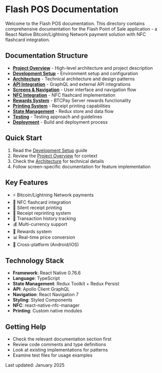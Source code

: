 # Flash POS Documentation

Welcome to the Flash POS documentation. This directory contains comprehensive documentation for the Flash Point of Sale application - a React Native Bitcoin/Lightning Network payment solution with NFC flashcard integration.

## Documentation Structure

- **[Project Overview](./01-project-overview.md)** - High-level architecture and project description
- **[Development Setup](./02-development-setup.md)** - Environment setup and configuration
- **[Architecture](./03-architecture.md)** - Technical architecture and design patterns
- **[API Integration](./04-api-integration.md)** - GraphQL and external API integrations
- **[Screens & Navigation](./05-screens-navigation.md)** - User interface and navigation flow
- **[NFC Integration](./06-nfc-integration.md)** - NFC flashcard implementation
- **[Rewards System](./07-rewards-system.md)** - BTCPay Server rewards functionality
- **[Printing System](./08-printing-system.md)** - Receipt printing capabilities
- **[State Management](./09-state-management.md)** - Redux store and data flow
- **[Testing](./10-testing.md)** - Testing approach and guidelines
- **[Deployment](./11-deployment.md)** - Build and deployment process

## Quick Start

1. Read the [Development Setup](./02-development-setup.md) guide
2. Review the [Project Overview](./01-project-overview.md) for context
3. Check the [Architecture](./03-architecture.md) for technical details
4. Follow screen-specific documentation for feature implementation

## Key Features

- ⚡ Bitcoin/Lightning Network payments
- 📱 NFC flashcard integration
- 🧾 Silent receipt printing
- 🔄 Receipt reprinting system
- 📜 Transaction history tracking
- 💰 Multi-currency support
- 🎁 Rewards system
- 📊 Real-time price conversion
- 🔄 Cross-platform (Android/iOS)

## Technology Stack

- **Framework**: React Native 0.76.6
- **Language**: TypeScript
- **State Management**: Redux Toolkit + Redux Persist
- **API**: Apollo Client GraphQL
- **Navigation**: React Navigation 7
- **Styling**: Styled Components
- **NFC**: react-native-nfc-manager
- **Printing**: Custom native modules

## Getting Help

- Check the relevant documentation section first
- Review code comments and type definitions
- Look at existing implementations for patterns
- Examine test files for usage examples

Last updated: January 2025